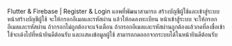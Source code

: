Flutter & Firebase | Register & Login
แอพที่พัฒนาสามารถ สร้างบัญชีผู้ใช้และเข้าสู่ระบบ
หน้าสร้างบัญชีผู้ใช้ จะให้กรอกอีเมลและรหัสผ่าน แล้วให้กดลงทะเบียน
หน้าเข้าสู้ระบบ จะให้กรอกอีเมลและรหัสผ่าน ถ้ากรอกไม่ถูกต้องจะแจ้งเตือน
ถ้ากรอกอีเมลเเละรหัสผ่านถูกต้องแล้วกดที่ลงชื่อเข้าใช้จะเด้งไปที่หน้ายินดีต้อนรับ และเเสดงข้อมูลผู้ใช้ 
สามารถกดออกจากระบบได้ในหน้ายินดีต้อนรับ

